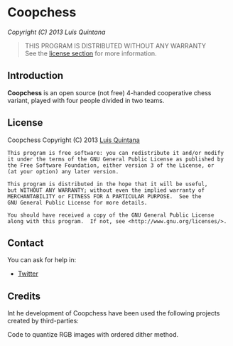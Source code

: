 # Coopchess
*Copyright (C) 2013 Luis Quintana*

> THIS PROGRAM IS DISTRIBUTED WITHOUT ANY WARRANTY<br/>
> See the [license section](#license) for more information.

## Introduction

**Coopchess** is an open source (not free) 4-handed cooperative chess variant,
 played with four people divided in two teams.

## License
 Coopchess
 Copyright (C) 2013  [Luis Quintana](http://twitter.com/Glidder_/)
 
    This program is free software: you can redistribute it and/or modify
    it under the terms of the GNU General Public License as published by
    the Free Software Foundation, either version 3 of the License, or
    (at your option) any later version.

    This program is distributed in the hope that it will be useful,
    but WITHOUT ANY WARRANTY; without even the implied warranty of
    MERCHANTABILITY or FITNESS FOR A PARTICULAR PURPOSE.  See the
    GNU General Public License for more details.

    You should have received a copy of the GNU General Public License
    along with this program.  If not, see <http://www.gnu.org/licenses/>.

## Contact

You can ask for help in:

* [Twitter](http://twitter.com/Glidder_/)

## Credits

Int he development of Coopchess have been used the following projects created
by third-parties:

  Code to quantize RGB images with ordered dither method.

